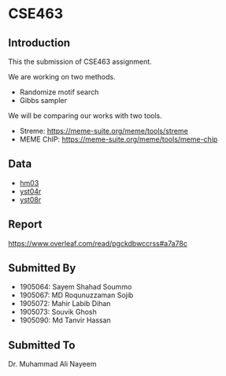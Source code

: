 # CSE463

## Introduction

This the submission of CSE463 assignment.

We are working on two methods.
- Randomize motif search
- Gibbs sampler

We will be comparing our works with two tools.
- Streme: https://meme-suite.org/meme/tools/streme
- MEME ChIP: https://meme-suite.org/meme/tools/meme-chip

## Data

- [hm03](/Data/hm03.fasta)
- [yst04r](/Data/yst04r.fasta)
- [yst08r](/Data/yst08r.fasta)

## Report

https://www.overleaf.com/read/pgckdbwccrss#a7a78c

## Submitted By

- 1905064: Sayem Shahad Soummo
- 1905067: MD Roqunuzzaman Sojib
- 1905072: Mahir Labib Dihan
- 1905073: Souvik Ghosh
- 1905090: Md Tanvir Hassan 

## Submitted To

Dr. Muhammad Ali Nayeem